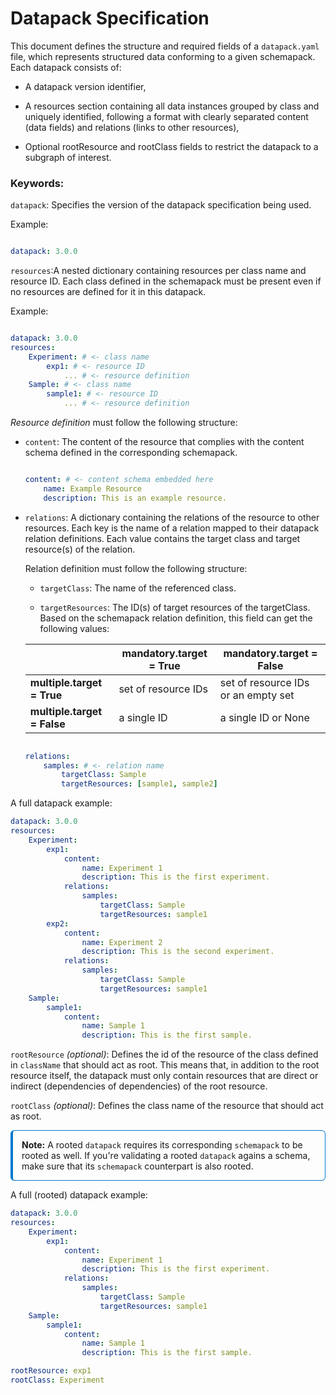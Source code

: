 # Datapack Specification

This document defines the structure and required fields of a `datapack.yaml` file, which represents structured data conforming to a given schemapack. Each datapack consists of:

* A datapack version identifier,

* A resources section containing all data instances grouped by class and uniquely identified, following a format with clearly separated content (data fields) and relations (links to other resources),

* Optional rootResource and rootClass fields to restrict the datapack to a subgraph of interest.


### Keywords:

`datapack`:  Specifies the version of the datapack specification being used.

Example:
```yaml

datapack: 3.0.0
```

`resources`:A nested dictionary containing resources per class name and resource ID. Each class defined in the schemapack must be present even if no resources are defined for it in this datapack.


Example:
```yaml

datapack: 3.0.0
resources:
    Experiment: # <- class name
        exp1: # <- resource ID
            ... # <- resource definition
    Sample: # <- class name
        sample1: # <- resource ID
            ... # <- resource definition
```

*Resource definition* must follow the following structure:

* `content`: The content of the resource that complies with the content schema defined in the corresponding schemapack.

    ```yaml

    content: # <- content schema embedded here
        name: Example Resource
        description: This is an example resource.
    ```

* `relations`: A dictionary containing the relations of the resource to other resources. Each key is the name of a relation mapped to their datapack relation definitions. Each value contains the target class and target resource(s) of the relation.

  Relation definition must follow the following structure:

    * `targetClass`:  The name of the referenced class.

    * `targetResources`: The ID(s) of target resources of the targetClass. Based on the schemapack relation definition, this field can get the following values:


    |                             | **mandatory.target = True** | **mandatory.target = False**        |
    | --------------------------- | --------------------------- | ----------------------------------- |
    | **multiple.target = True**  | set of resource IDs         | set of resource IDs or an empty set |
    | **multiple.target = False** | a single ID                 | a single ID or None                 |

    ```yaml

    relations:
        samples: # <- relation name
            targetClass: Sample
            targetResources: [sample1, sample2]
    ```


A full datapack example:

```yaml
datapack: 3.0.0
resources:
    Experiment:
        exp1:
            content:
                name: Experiment 1
                description: This is the first experiment.
            relations:
                samples:
                    targetClass: Sample
                    targetResources: sample1
        exp2:
            content:
                name: Experiment 2
                description: This is the second experiment.
            relations:
                samples:
                    targetClass: Sample
                    targetResources: sample1
    Sample:
        sample1:
            content:
                name: Sample 1
                description: This is the first sample.
```


`rootResource` *(optional)*: Defines the id of the resource of the class defined in `className` that should act as root. This means that, in addition to the root resource itself, the datapack must only contain resources that are direct or indirect (dependencies of dependencies) of the root resource.

`rootClass` *(optional)*: Defines the class name of the resource that should act as root.

<div style="border: 1px solid #007acc; border-left: 4px solid #007acc; padding: 1em; border-radius: 6px; background: transparent;">
  <strong>Note:</strong> A rooted <code>datapack</code> requires its corresponding <code>schemapack</code> to be rooted as well. If you're validating a rooted <code>datapack</code> agains a schema, make sure that its <code>schemapack</code> counterpart is also rooted.
</div>

A full (rooted) datapack example:

```yaml
datapack: 3.0.0
resources:
    Experiment:
        exp1:
            content:
                name: Experiment 1
                description: This is the first experiment.
            relations:
                samples:
                    targetClass: Sample
                    targetResources: sample1
    Sample:
        sample1:
            content:
                name: Sample 1
                description: This is the first sample.

rootResource: exp1
rootClass: Experiment
```
